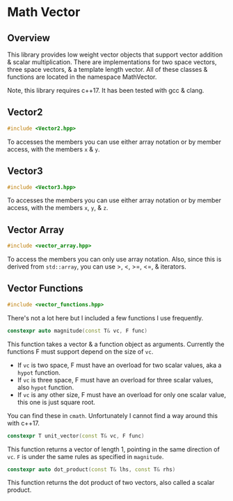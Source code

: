# Math Vector
## Overview
This library provides low weight vector objects that support vector addition & scalar multiplication.
There are implementations for two space vectors, three space vectors, & a template length vector.
All of these classes & functions are located in the namespace MathVector.

Note, this library requires c++17.
It has been tested with gcc & clang.

## Vector2
```cpp
#include <Vector2.hpp>
```
To accesses the members you can use either array notation or by member access, with the members `x` & `y`.

## Vector3
```cpp
#include <Vector3.hpp>
```
To accesses the members you can use either array notation or by member access, with the members `x`, `y`, & `z`.

## Vector Array
```cpp
#include <vector_array.hpp>
```
To access the members you can only use array notation.
Also, since this is derived from `std::array`, you can use >, <, >=, <=, & iterators.

## Vector Functions
```cpp
#include <vector_functions.hpp>
```
There's not a lot here but I included a few functions I use frequently.

```cpp
constexpr auto magnitude(const T& vc, F func)
```
This function takes a vector & a function object as arguments.
Currently the functions F must support depend on the size of `vc`.
* If `vc` is two space, F must have an overload for two scalar values, aka a `hypot` function.
* If `vc` is three space, F must have an overload for three scalar values, also `hypot` function.
* If `vc` is any other size, F must have an overload for only one scalar value, this one is just square root.

You can find these in `cmath`.
Unfortunately I cannot find a way around this with c++17.

```cpp
constexpr T unit_vector(const T& vc, F func)
```
This function returns a vector of length 1, pointing in the same direction of `vc`.
`F` is under the same rules as specified in `magnitude`.

```cpp
constexpr auto dot_product(const T& lhs, const T& rhs)
```
This function returns the dot product of two vectors, also called a scalar product.
